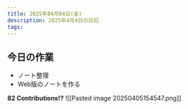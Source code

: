 ```yaml
---
title: 2025年04月04日(金)
description: 2025年4月4日の日記
tags:
---
```

## 今日の作業
- ノート整理
- Web版のノートを作る

**82 Contributions!?**
![[Pasted image 20250405154547.png]]

